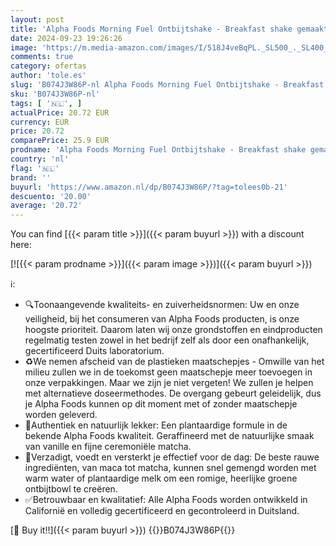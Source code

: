 ```yaml
---
layout: post
title: 'Alpha Foods Morning Fuel Ontbijtshake - Breakfast shake gemaakt van gekiemde zaden  quinoa en amandelen - Vegan Maaltijdshake poeder van 600 gram voor 20 shakes met Matcha poeder en Vanille'
date: 2024-09-23 19:26:26
image: 'https://m.media-amazon.com/images/I/518J4veBqPL._SL500_._SL400_.jpg'
comments: true
category: ofertas
author: 'tole.es'
slug: 'B074J3W86P-nl Alpha Foods Morning Fuel Ontbijtshake - Breakfast shake...'
sku: 'B074J3W86P-nl'
tags: [ '🇳🇱', ]
actualPrice: 20.72 EUR
currency: EUR
price: 20.72
comparePrice: 25.9 EUR
prodname: 'Alpha Foods Morning Fuel Ontbijtshake - Breakfast shake gemaakt van gekiemde zaden  quinoa en amandelen - Vegan Maaltijdshake poeder van 600 gram voor 20 shakes met Matcha poeder en Vanille'
country: 'nl'
flag: '🇳🇱'
brand: ''
buyurl: 'https://www.amazon.nl/dp/B074J3W86P/?tag=tolees0b-21'
descuento: '20.00'
average: '20.72'
---
```


You can find [{{< param title >}}]({{< param buyurl >}}) with a discount here:

[![{{< param prodname >}}]({{< param image >}})]({{< param buyurl >}})

ℹ️:

- 🔍Toonaangevende kwaliteits- en zuiverheidsnormen: Uw en onze veiligheid, bij het consumeren van Alpha Foods producten, is onze hoogste prioriteit. Daarom laten wij onze grondstoffen en eindproducten regelmatig testen zowel in het bedrijf zelf als door een onafhankelijk, gecertificeerd Duits laboratorium.
- ♻️We nemen afscheid van de plastieken maatschepjes - Omwille van het milieu zullen we in de toekomst geen maatschepje meer toevoegen in onze verpakkingen. Maar we zijn je niet vergeten! We zullen je helpen met alternatieve doseermethodes. De overgang gebeurt geleidelijk, dus je Alpha Foods kunnen op dit moment met of zonder maatschepje worden geleverd.
- 💌Authentiek en natuurlijk lekker: Een plantaardige formule in de bekende Alpha Foods kwaliteit. Geraffineerd met de natuurlijke smaak van vanille en fijne ceremoniële matcha.
- 🥣Verzadigt, voedt en versterkt je effectief voor de dag: De beste rauwe ingrediënten, van maca tot matcha, kunnen snel gemengd worden met warm water of plantaardige melk om een romige, heerlijke groene ontbijtbowl te creëren.
- ✅Betrouwbaar en kwalitatief: Alle Alpha Foods worden ontwikkeld in Californië en volledig gecertificeerd en gecontroleerd in Duitsland.

[🛒 Buy it!!]({{< param buyurl >}})
{{<world>}}B074J3W86P{{</world>}}
